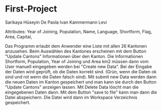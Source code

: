 # First-Project

Sarikaya Hüseyin
De Paola Ivan
Kammermann Levi

Attributes:
Year of Joining,
Population,
Name,
Language,
Shortform,
Flag,
Area,
Capital,

Das Programm erlaubt dem Anwender eine Liste mit allen 26 Kantonen anzusehen. 
Beim Auswählen des Kantones erscheinen mit dem Button "Update Cantons" Informationen über den Kanton. 
Die Informationen Shortform, Population, Year of Joining und Area km2 müssen dann vom User manuell eingegeben werden bei "Create new Data". 
Bei der Eingabe der Daten wird geprüft, ob die Daten korrekt sind. (Grün, wenn die Daten ok sind und rot wenn die Daten falsch sind). 
Mit submit new Data werden dann die neuen Daten im Kanton gespeichert und man kann sie durch den Button "Update Cantons" anzeigen lassen. 
Mit Delete Data löscht man die eingegebenen Daten dann. 
Mit dem Button "save to file" kann man dann die Datei abspeichern. 
Die Datei wird dann im Workspace Verzeichnis gespeichert.
